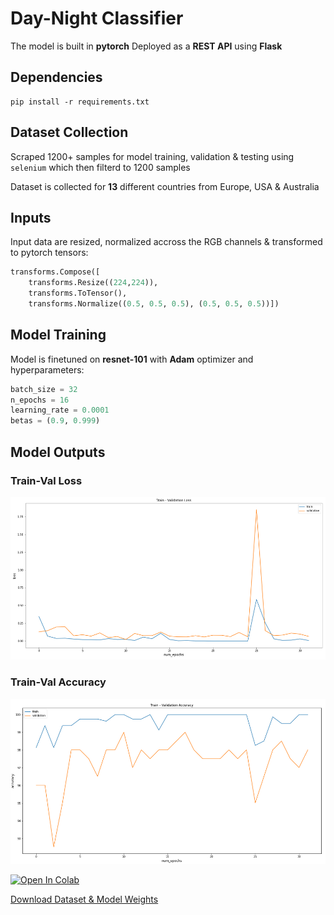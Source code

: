 # Day-Night Classifier 

The model is built in **pytorch** Deployed as a **REST API** using **Flask** 

## Dependencies 
```
pip install -r requirements.txt 
```

## Dataset Collection

Scraped 1200+ samples for model training, validation & testing using `selenium` which then filterd to 1200 samples 

Dataset is collected for **13** different countries from Europe, USA & Australia

## Inputs

Input data are resized, normalized accross the RGB channels & transformed to pytorch tensors:
```python
transforms.Compose([
    transforms.Resize((224,224)),
    transforms.ToTensor(),
    transforms.Normalize((0.5, 0.5, 0.5), (0.5, 0.5, 0.5))])
```

## Model Training

Model is finetuned on **resnet-101** with **Adam** optimizer and hyperparameters:
```python
batch_size = 32
n_epochs = 16
learning_rate = 0.0001
betas = (0.9, 0.999)
```

## Model Outputs

### Train-Val Loss

<img src="media/loss.png" alt="Train-Val Loss">


### Train-Val Accuracy

<img src="media/acc.png" alt="Train-Val Accuracy"> <br>


[![Open In Colab](https://colab.research.google.com/assets/colab-badge.svg)](https://colab.research.google.com/drive/1UYwYAH1jHbZKKZvW-jZug6-A4fI0Aywy)


<a href="https://drive.google.com/drive/folders/1dcfz1sulyhUuEo7Pbtfk0h6-fspvT5Zj?usp=sharing"> Download Dataset & Model Weights</a>

